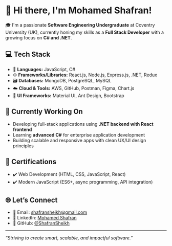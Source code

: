 # 👋 Hi there, I'm Mohamed Shafran!

🎓 I'm a passionate **Software Engineering Undergraduate** at Coventry University (UK), currently honing my skills as a **Full Stack Developer** with a growing focus on **C# and .NET**.

## 💻 Tech Stack

- 🧠 **Languages:** JavaScript, C#
- ⚙️ **Frameworks/Libraries:** React.js, Node.js, Express.js, .NET, Redux
- 🗃️ **Databases:** MongoDB, PostgreSQL, MySQL
- ☁️ **Cloud & Tools:** AWS, GitHub, Postman, Figma, Chart.js
- 🎨 **UI Frameworks:** Material UI, Ant Design, Bootstrap

## 🔧 Currently Working On

- Developing full-stack applications using **.NET backend with React frontend**
- Learning **advanced C#** for enterprise application development
- Building scalable and responsive apps with clean UX/UI design principles


## 📜 Certifications

- ✔️ Web Development (HTML, CSS, JavaScript, React)
- ✔️ Modern JavaScript (ES6+, async programming, API integration)

## 🌐 Let’s Connect

- 📧 Email: [shafransheikh@gmail.com](mailto:shafransheikh@gmail.com)
- 💼 LinkedIn: [Mohamed Shafran](https://www.linkedin.com/in/mohamed-shafran-26847a257)
- 📂 GitHub: [@ShafranSheikh](https://github.com/ShafranSheikh)

---

_“Striving to create smart, scalable, and impactful software.”_
